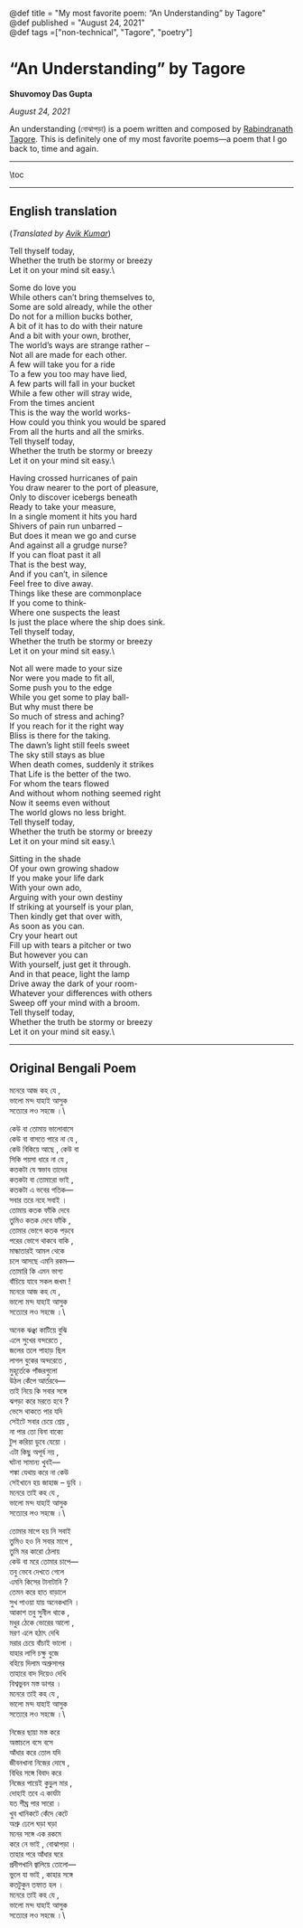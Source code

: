 @def title = "My most favorite poem: “An Understanding” by Tagore"   
@def published = "August 24, 2021"   
@def tags =["non-technical", "Tagore", "poetry"]

# “An Understanding” by Tagore

**Shuvomoy Das Gupta**

*August 24, 2021*

An understanding (বোঝাপড়া) is a poem written and composed by [Rabindranath Tagore](https://en.wikipedia.org/wiki/Rabindranath_Tagore). This is definitely one of my most favorite poems—a poem that I go back to, time and again.

---

\toc

---

## English translation

(*Translated by [Avik Kumar](http://avikkumar.in/about-avik-kumar-si/)*)

Tell thyself today,\
Whether the truth be stormy or breezy\
Let it on your mind sit easy.\

Some do love you\
While others can’t bring themselves to,\
Some are sold already, while the other\
Do not for a million bucks bother,\
A bit of it has to do with their nature\
And a bit with your own, brother,\
The world’s ways are strange rather –\
Not all are made for each other.\
A few will take you for a ride\
To a few you too may have lied,\
A few parts will fall in your bucket\
While a few other will stray wide,\
From the times ancient\
This is the way the world works-\
How could you think you would be spared\
From all the hurts and all the smirks.\
Tell thyself today,\
Whether the truth be stormy or breezy\
Let it on your mind sit easy.\

Having crossed hurricanes of pain\
You draw nearer to the port of pleasure,\
Only to discover icebergs beneath\
Ready to take your measure,\
In a single moment it hits you hard\
Shivers of pain run unbarred –\
But does it mean we go and curse\
And against all a grudge nurse?\
If you can float past it all\
That is the best way,\
And if you can’t, in silence\
Feel free to dive away.\
Things like these are commonplace\
If you come to think-\
Where one suspects the least\
Is just the place where the ship does sink.\
Tell thyself today,\
Whether the truth be stormy or breezy\
Let it on your mind sit easy.\

Not all were made to your size\
Nor were you made to fit all,\
Some push you to the edge\
While you get some to play ball-\
But why must there be\
So much of stress and aching?\
If you reach for it the right way\
Bliss is there for the taking.\
The dawn’s light still feels sweet\
The sky still stays as blue\
When death comes, suddenly it strikes\
That Life is the better of the two.\
For whom the tears flowed\
And without whom nothing seemed right\
Now it seems even without\
The world glows no less bright.\
Tell thyself today,\
Whether the truth be stormy or breezy\
Let it on your mind sit easy.\

Sitting in the shade\
Of your own growing shadow\
If you make your life dark\
With your own ado,\
Arguing with your own destiny\
If striking at yourself is your plan,\
Then kindly get that over with,\
As soon as you can.\
Cry your heart out\
Fill up with tears a pitcher or two\
But however you can\
With yourself, just get it through.\
And in that peace, light the lamp\
Drive away the dark of your room-\
Whatever your differences with others\
Sweep off your mind with a broom.\
Tell thyself today,\
Whether the truth be stormy or breezy\
Let it on your mind sit easy.\

---

## Original Bengali Poem

মনেরে আজ কহ যে ,\
ভালো মন্দ যাহাই আসুক\
সত্যেরে লও সহজে ।\

কেউ বা তোমায় ভালোবাসে\
কেউ বা বাসতে পারে না যে ,\
কেউ বিকিয়ে আছে , কেউ বা\
সিকি পয়সা ধারে না যে ,\
কতকটা যে স্বভাব তাদের\
কতকটা বা তোমারো ভাই ,\
কতকটা এ ভবের গতিক—\
সবার তরে নহে সবাই ।\
তোমায় কতক ফাঁকি দেবে\
তুমিও কতক দেবে ফাঁকি ,\
তোমার ভোগে কতক পড়বে\
পরের ভোগে থাকবে বাকি ,\
মান্ধাতারই আমল থেকে\
চলে আসছে এমনি রকম—\
তোমারি কি এমন ভাগ্য\
বাঁচিয়ে যাবে সকল জখম !\
মনেরে আজ কহ যে ,\
ভালো মন্দ যাহাই আসুক\
সত্যেরে লও সহজে ।\

অনেক ঝঞ্ঝা কাটিয়ে বুঝি\
এলে সুখের বন্দরেতে ,\
জলের তলে পাহাড় ছিল\
লাগল বুকের অন্দরেতে ,\
মুহূর্তেকে পাঁজরগুলো\
উঠল কেঁপে আর্তরবে—\
তাই নিয়ে কি সবার সঙ্গে\
ঝগড়া করে মরতে হবে ?\
ভেসে থাকতে পার যদি\
সেইটে সবার চেয়ে শ্রেয় ,\
না পার তো বিনা বাক্যে\
টুপ করিয়া ডুবে যেয়ো ।\
এটা কিছু অপূর্ব নয় ,\
ঘটনা সামান্য খুবই—\
শঙ্কা যেথায় করে না কেউ\
সেইখানে হয় জাহাজ – ডুবি ।\
মনেরে তাই কহ যে ,\
ভালো মন্দ যাহাই আসুক\
সত্যেরে লও সহজে ।\

তোমার মাপে হয় নি সবাই\
তুমিও হও নি সবার মাপে ,\
তুমি মর কারো ঠেলায়\
কেউ বা মরে তোমার চাপে—\
তবু ভেবে দেখতে গেলে\
এমনি কিসের টানাটানি ?\
তেমন করে হাত বাড়ালে\
সুখ পাওয়া যায় অনেকখানি ।\
আকাশ তবু সুনীল থাকে ,\
মধুর ঠেকে ভোরের আলো ,\
মরণ এলে হঠাৎ দেখি\
মরার চেয়ে বাঁচাই ভালো ।\
যাহার লাগি চক্ষু বুজে\
বহিয়ে দিলাম অশ্রুসাগর\
তাহারে বাদ দিয়েও দেখি\
বিশ্বভুবন মস্ত ডাগর ।\
মনেরে তাই কহ যে ,\
ভালো মন্দ যাহাই আসুক\
সত্যেরে লও সহজে ।\

নিজের ছায়া মস্ত করে\
অস্তাচলে বসে বসে\
আঁধার করে তোল যদি\
জীবনখানা নিজের দোষে ,\
বিধির সঙ্গে বিবাদ করে\
নিজের পায়েই কুড়ুল মার ,\
দোহাই তবে এ কার্যটা\
যত শীঘ্র পার সারো ।\
খুব খানিকটে কেঁদে কেটে\
অশ্রু ঢেলে ঘড়া ঘড়া\
মনের সঙ্গে এক রকমে\
করে নে ভাই , বোঝাপড়া ।\
তাহার পরে আঁধার ঘরে\
প্রদীপখানি জ্বালিয়ে তোলো—\
ভুলে যা ভাই , কাহার সঙ্গে\
কতটুকুন তফাত হল ।\
মনেরে তাই কহ যে ,\
ভালো মন্দ যাহাই আসুক\
সত্যেরে লও সহজে ।\